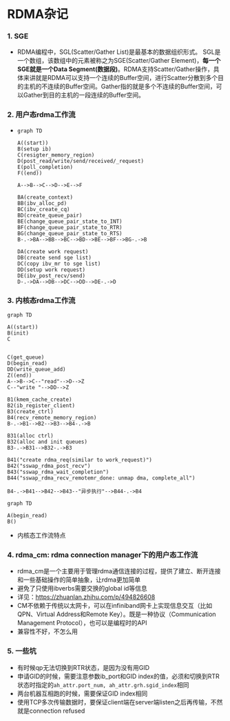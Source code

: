 # RDMA杂记

### 1. SGE

- RDMA编程中，SGL(Scatter/Gather List)是最基本的数据组织形式。 SGL是一个数组，该数组中的元素被称之为SGE(Scatter/Gather Element)，**每一个SGE就是一个Data Segment(数据段)**。RDMA支持Scatter/Gather操作，具体来讲就是RDMA可以支持一个连续的Buffer空间，进行Scatter分散到多个目的主机的不连续的Buffer空间。Gather指的就是多个不连续的Buffer空间，可以Gather到目的主机的一段连续的Buffer空间。

### 2. 用户态rdma工作流

- ```mermaid
  graph TD
  
  A((start))
  B(setup ib)
  C(resigter_memory_region)
  D(post_read/write/send/received/_request)
  E(poll_completion)
  F((end))
  
  A-->B-->C-->D-->E-->F
  
  BA(create_context)
  BB(ibv_alloc_pd)
  BC(ibv_create_cq)
  BD(create_queue_pair)
  BE(change_queue_pair_state_to_INT)
  BF(change_queue_pair_state_to_RTR)
  BG(change_queue_pair_state_to_RTS)
  B-.->BA-->BB-->BC-->BD-->BE-->BF-->BG-.->B
  
  DA(create work request)
  DB(create send sge list)
  DC(copy ibv_mr to sge list)
  DD(setup work request)
  DE(ibv_post_recv/send)
  D-.->DA-->DB-->DC-->DD-->DE-.->D
  ```

### 3. 内核态rdma工作流

```mermaid
graph TD

A((start))
B(init)
C


C(get_queue)
D(begin_read)
DD(write_queue_add)
Z((end))
A-->B-->C--"read"-->D-->Z
C--"write "-->DD-->Z

B1(kmem_cache_create)
B2(ib_register_client)
B3(create_ctrl)
B4(recv_remote_memory_region)
B-.->B1-->B2-->B3-->B4-.->B

B31(alloc ctrl)
B32(alloc and init queues)
B3-.->B31-->B32-.->B3

B41("create rdma_req(similar to work_request)")
B42("sswap_rdma_post_recv")
B43("sswap_rdma_wait_completion")
B44("sswap_rdma_recv_remotemr_done: unmap dma, complete_all")

B4-.->B41-->B42-->B43--"异步执行"-->B44-.->B4

```

```mermaid
graph TD

A(begin_read)
B()
```



- 内核态工作流特点

### 4. rdma_cm: rdma connection manager下的用户态工作流

- rdma_cm是一个主要用于管理rdma通信连接的过程，提供了建立、断开连接和一些基础操作的简单抽象，让rdma更加简单
- 避免了只使用ibverbs需要交换的global id等信息
- 详见：https://zhuanlan.zhihu.com/p/494826608
- CM不依赖于传统以太网卡，可以在infiniband网卡上实现信息交互（比如QPN、Virtual Address和Remote Key）。既是一种协议（Communication Management Protocol），也可以是编程时的API
- 兼容性不好，不怎么用

### 5. 一些坑

- 有时候qp无法切换到RTR状态，是因为没有用GID
- 申请GID的时候，需要注意参数ib_port和GID index的值，必须和切换到RTR状态时指定的`ah_attr.port_num, ah_attr.grh.sgid_index`相同
- 两台机器互相跑的时候，需要保证GID index相同
- 使用TCP多次传输数据时，要保证client端在server端listen之后再传输，不然就是connection refused
